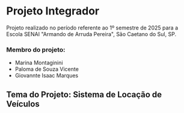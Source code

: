 # Projeto Integrador

<p>Projeto realizado no período referente ao 1º semestre de 2025 para a Escola SENAI "Armando de Arruda Pereira", São Caetano do Sul, SP.</p>

<h3>Membro do projeto:</h3>
<ul>
  <li>Marina Montaginini</li>
  <li>Paloma de Souza Vicente</li>
  <li>Giovannte Isaac Marques</li>
</ul>

<h2>Tema do Projeto: Sistema de Locação de Veículos</h2>
